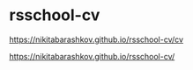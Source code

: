 # rsschool-cv

https://nikitabarashkov.github.io/rsschool-cv/cv

https://nikitabarashkov.github.io/rsschool-cv/